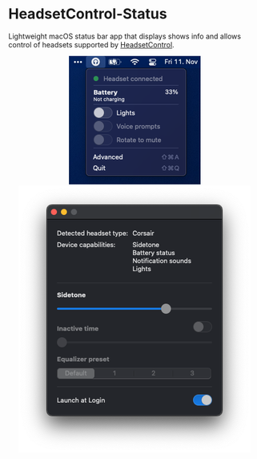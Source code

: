 # HeadsetControl-Status

Lightweight macOS status bar app that displays shows info and allows control of headsets supported by [HeadsetControl](https://github.com/Sapd/HeadsetControl).

<div style="text-align: center">

![](docs/images/image1.png)
![](docs/images/image2.png)

</div>